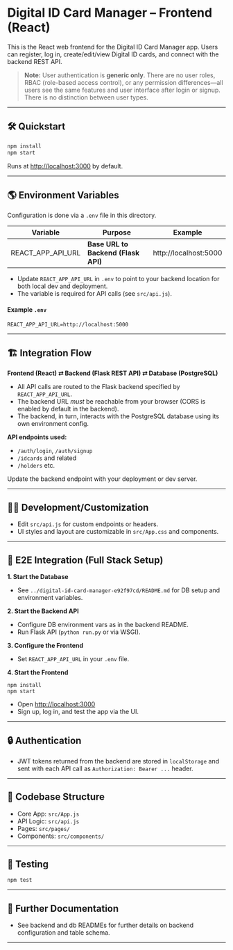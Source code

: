 # Digital ID Card Manager – Frontend (React)

This is the React web frontend for the Digital ID Card Manager app. Users can register, log in, create/edit/view Digital ID cards, and connect with the backend REST API.

> **Note:** User authentication is **generic only**. There are no user roles, RBAC (role-based access control), or any permission differences—all users see the same features and user interface after login or signup. There is no distinction between user types.

---

## 🛠 Quickstart

```bash
npm install
npm start
```
Runs at [http://localhost:3000](http://localhost:3000) by default.

---

## 🌎 Environment Variables

Configuration is done via a `.env` file in this directory.

| Variable              | Purpose                              | Example                       |
|-----------------------|--------------------------------------|-------------------------------|
| REACT_APP_API_URL     | **Base URL to Backend (Flask API)**  | http://localhost:5000         |

- Update `REACT_APP_API_URL` in `.env` to point to your backend location for both local dev and deployment.
- The variable is required for API calls (see `src/api.js`).

#### Example `.env`
```
REACT_APP_API_URL=http://localhost:5000
```

---

## 🏗️ Integration Flow

**Frontend (React) ⇄ Backend (Flask REST API) ⇄ Database (PostgreSQL)**

- All API calls are routed to the Flask backend specified by `REACT_APP_API_URL`.
- The backend URL _must_ be reachable from your browser (CORS is enabled by default in the backend).
- The backend, in turn, interacts with the PostgreSQL database using its own environment config.

**API endpoints used:**
- `/auth/login`, `/auth/signup`
- `/idcards` and related
- `/holders` etc.

Update the backend endpoint with your deployment or dev server.

---

## 👩‍💻 Development/Customization

- Edit `src/api.js` for custom endpoints or headers.
- UI styles and layout are customizable in `src/App.css` and components.

---

## 🔗 E2E Integration (Full Stack Setup)

**1. Start the Database**
- See `../digital-id-card-manager-e92f97cd/README.md` for DB setup and environment variables.

**2. Start the Backend API**
- Configure DB environment vars as in the backend README.
- Run Flask API (`python run.py` or via WSGI).

**3. Configure the Frontend**
- Set `REACT_APP_API_URL` in your `.env` file.

**4. Start the Frontend**
```
npm install
npm start
```

- Open [http://localhost:3000](http://localhost:3000)
- Sign up, log in, and test the app via the UI.

---

## 🔒 Authentication

- JWT tokens returned from the backend are stored in `localStorage` and sent with each API call as `Authorization: Bearer ...` header.

---

## 📂 Codebase Structure

- Core App: `src/App.js`
- API Logic: `src/api.js`
- Pages: `src/pages/`
- Components: `src/components/`

---

## 🧪 Testing

```bash
npm test
```

---

## 📃 Further Documentation

- See backend and db READMEs for further details on backend configuration and table schema.

---

